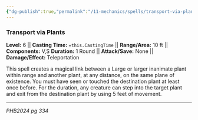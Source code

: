 ```yaml
---
{"dg-publish":true,"permalink":"/11-mechanics/spells/transport-via-plants/"}
---
```


### Transport via Plants

**Level:** 6 ||  **Casting Time:** `=this.CastingTime` || **Range/Area:** 10 ft || **Components:** V,S
**Duration:** 1 Round || **Attack/Save:** None || **Damage/Effect:** Teleportation

This spell creates a magical link between a Large or larger inanimate plant within range and another plant, at any distance, on the same plane of existence. You must have seen or touched the destination plant at least once before. For the duration, any creature can step into the target plant and exit from the destination plant by using 5 feet of movement.

---
_PHB2024 pg 334_

